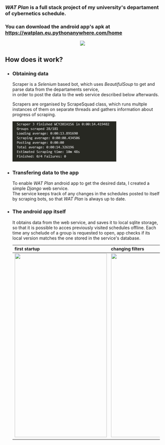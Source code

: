 ###  *WAT Plan* is a full stack project of my university's departament of cybernetics schedule.
### You can download the android app's apk at https://watplan.eu.pythonanywhere.com/home

<p align="center"> 
<img src="https://imgur.com/nTTuSZb.png" height="500">
</p>
 
## How does it work?
  * ### Obtaining data   
    Scraper is a *Selenium* based bot, which uses *BeautifulSoup* to get and parse data from the departaments service,   
    in order to post the data to the web service described below afterwards.
  
    Scrapers are organised by ScrapeSquad class, which runs multple instances of them on separate threads and gathers information about progress of scraping. 
    
    ![](preview/scrapesquadinfo.png)
    
  * ### Transfering data to the app
    To enable *WAT Plan* android app to get the desired data, I created a simple *Django* web service.   
    The service keeps track of any changes in the schedules posted to itself by scraping bots, so that *WAT Plan* is always up to date.
    
  * ### The android app itself
    It obtains data from the web service, and saves it to local sqlite storage, so that it is possible to acces previously visited schedules offline. Each time any schelude of a group is requested to open, app checks if its local version matches the one stored in the service's database.   
    
    |first startup|changing filters|
    |---|---|
    |<img src="preview/start.gif" width="300" height="600">|<img src="preview/features.gif" width="300" height="600">|
